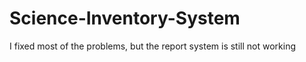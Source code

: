 # Science-Inventory-System
I fixed most of the problems, but the report system is still not working 
